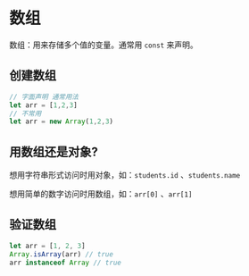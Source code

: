 # 数组

数组：用来存储多个值的变量。通常用 `const` 来声明。

## 创建数组

```js
// 字面声明 通常用法
let arr = [1,2,3]
// 不常用
let arr = new Array(1,2,3)
```

## 用数组还是对象?

想用字符串形式访问时用对象，如：`students.id` 、`students.name`

想用简单的数字访问时用数组，如：`arr[0]` 、`arr[1]`

## 验证数组

```js
let arr = [1, 2, 3]
Array.isArray(arr) // true
arr instanceof Array // true
```
